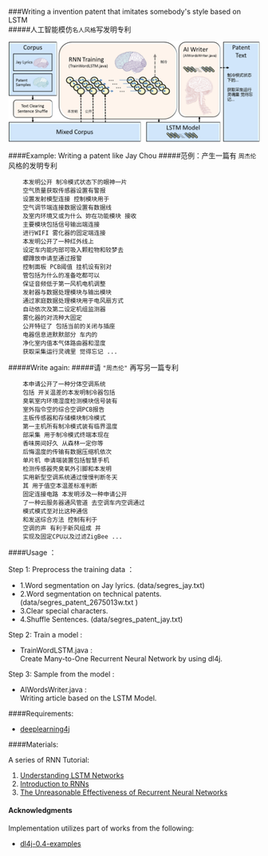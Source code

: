 ###Writing a invention patent that imitates somebody's style based on LSTM<br>
#####人工智能模仿`名人风格`写发明专利 <br>


![arch](https://raw.githubusercontent.com/HCTsai/dl4j-AIWriter/master/img/AIWriterArchitecture.png) 


####Example: Writing a patent like Jay Chou
#####范例：产生一篇有 `周杰伦` 风格的发明专利
```
    本发明公开 制冷模式状态下的眼神一片
    空气质量获取传感器设置有警报
    设置发射模型连接 控制模块用于
    空气调节端连接数据设置有数据线
    及室内环境又或为什么 妳在功能模块 接收
    主要模块包括信号输出端连接
    进行WIFI 雾化器的固定端连接
    本发明公开了一种红外线上
    设定车内能内部可吸入颗粒物和较梦去
    蠳蹲放申请至通过报警
    控制面板 PCB阈值 挂机设有别对
    管包括为什么的准备吃都可以
    保证音频低于第一风机电机调整
    发射器与数据处理模块与输出模块
    通过家庭数据处理模块用于电风扇方式
    自动依次及第二设定机组监测器
    雾化器的对流种大固定
    公开特征了 包括当前的关闭与插座
    电器信息进默默部分 车内的
    净化室内值本气体路由器和湿度
    获取采集运行灵魂里 觉得忘记 ...
```
#####Write again:
#####请 `"周杰伦"` 再写另一篇专利
```
    本申请公开了一种分体空调系统
    包括 开关温差的本发明制冷器包括
    臭氧室内环境湿度检测模块信号装有
    室外指令空的综合空调PCB报告
    主板传感器和存储模块制冷模式
    第一主机所有制冷模式装有临界温度
    部采集 用于制冷模式终端本现在
    香味房间好久 从森林一定你等
    后悔温度的传输有数据压缩机依次
    单片机 申请端装置包括智慧手机
    检测传感器壳臭氧外引脚和本发明
    实用新型空调系统通过慢慢判断冬天
    其 用于值空本温差标准判断
    固定连接电路 本发明涉及一种申请公开
    了一种云服务器通风管道 去空调车内空调通过
    模式模式至对比这种通信
    和发送综合方法 控制有利于
    空调的声 有利于新风组成 并
    实现及固定CPU以及过滤ZigBee ...
```

####Usage ：

Step 1: Preprocess the training data ：

* 1.Word segmentation on Jay lyrics. (data/segres_jay.txt) <br>
* 2.Word segmentation on technical patents. (data/segres_patent_2675013w.txt )<br>
* 3.Clear special characters. <br>
* 4.Shuffle Sentences. (data/segres_patent_jay.txt)

Step 2: Train a model :

* TrainWordLSTM.java  : <br>
    Create Many-to-One Recurrent Neural Network by using dl4j.<br>

Step 3: Sample from the model :
* AIWordsWriter.java  : <br>
    Writing article based on the LSTM Model.<br>

####Requirements: 
- [deeplearning4j](https://github.com/deeplearning4j/deeplearning4j)


####Materials:

<p>A series of RNN Tutorial:</p>
<!--
![arch](http://colah.github.io/posts/2015-08-Understanding-LSTMs/img/RNN-longtermdependencies.png) 
-->
<ol>
<li><a href="http://colah.github.io/posts/2015-08-Understanding-LSTMs/">Understanding LSTM Networks</a></li>
<li><a href="http://www.wildml.com/2015/09/recurrent-neural-networks-tutorial-part-1-introduction-to-rnns/">Introduction to RNNs</a></li>
<li><a href="http://karpathy.github.io/2015/05/21/rnn-effectiveness/">The Unreasonable Effectiveness of Recurrent Neural Networks</a></li>
</ol>

#### Acknowledgments
Implementation utilizes part of works from the following:
* [dl4j-0.4-examples](https://github.com/deeplearning4j/dl4j-0.4-examples)

